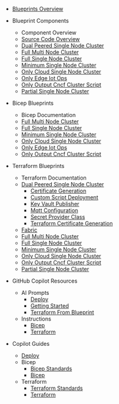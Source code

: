 <!-- markdownlint-disable MD041 -->
<!-- blueprints Section Sidebar -->
<!-- Generated on: 2025-07-24 18:40:02 UTC -->

- [Blueprints Overview](blueprints/README.md)

- Blueprint Components
  - Component Overview
  - [Source Code Overview](blueprints/README.md)
  - [Dual Peered Single Node Cluster](blueprints/dual-peered-single-node-cluster/README.md)
  - [Full Multi Node Cluster](blueprints/full-multi-node-cluster/README.md)
  - [Full Single Node Cluster](blueprints/full-single-node-cluster/README.md)
  - [Minimum Single Node Cluster](blueprints/minimum-single-node-cluster/README.md)
  - [Only Cloud Single Node Cluster](blueprints/only-cloud-single-node-cluster/README.md)
  - [Only Edge Iot Ops](blueprints/only-edge-iot-ops/README.md)
  - [Only Output Cncf Cluster Script](blueprints/only-output-cncf-cluster-script/README.md)
  - [Partial Single Node Cluster](blueprints/partial-single-node-cluster/README.md)

- Bicep Blueprints
  - Bicep Documentation
  - [Full Multi Node Cluster](blueprints/full-multi-node-cluster/bicep/README.md)
  - [Full Single Node Cluster](blueprints/full-single-node-cluster/bicep/README.md)
  - [Minimum Single Node Cluster](blueprints/minimum-single-node-cluster/bicep/README.md)
  - [Only Cloud Single Node Cluster](blueprints/only-cloud-single-node-cluster/bicep/README.md)
  - [Only Edge Iot Ops](blueprints/only-edge-iot-ops/bicep/README.md)
  - [Only Output Cncf Cluster Script](blueprints/only-output-cncf-cluster-script/bicep/README.md)

- Terraform Blueprints
  - Terraform Documentation
  - [Dual Peered Single Node Cluster](blueprints/dual-peered-single-node-cluster/terraform/README.md)
    - [Certificate Generation](blueprints/dual-peered-single-node-cluster/terraform/modules/certificate-generation/README.md)
    - [Custom Script Deployment](blueprints/dual-peered-single-node-cluster/terraform/modules/custom-script-deployment/README.md)
    - [Key Vault Publisher](blueprints/dual-peered-single-node-cluster/terraform/modules/key-vault-publisher/README.md)
    - [Mqtt Configuration](blueprints/dual-peered-single-node-cluster/terraform/modules/mqtt-configuration/README.md)
    - [Secret Provider Class](blueprints/dual-peered-single-node-cluster/terraform/modules/secret-provider-class/README.md)
    - [Terraform Certificate Generation](blueprints/dual-peered-single-node-cluster/terraform/modules/terraform-certificate-generation/README.md)
  - [Fabric](blueprints/fabric/terraform/README.md)
  - [Full Multi Node Cluster](blueprints/full-multi-node-cluster/terraform/README.md)
  - [Full Single Node Cluster](blueprints/full-single-node-cluster/terraform/README.md)
  - [Minimum Single Node Cluster](blueprints/minimum-single-node-cluster/terraform/README.md)
  - [Only Cloud Single Node Cluster](blueprints/only-cloud-single-node-cluster/terraform/README.md)
  - [Only Output Cncf Cluster Script](blueprints/only-output-cncf-cluster-script/terraform/README.md)
  - [Partial Single Node Cluster](blueprints/partial-single-node-cluster/terraform/README.md)

- GitHub Copilot Resources
  - AI Prompts
    - [Deploy](../.github/prompts/deploy.prompt.md)
    - [Getting Started](../.github/prompts/getting-started.prompt.md)
    - [Terraform From Blueprint](../.github/prompts/terraform-from-blueprint.prompt.md)
  - Instructions
    - [Bicep](../.github/instructions/bicep.instructions.md)
    - [Terraform](../.github/instructions/terraform.instructions.md)
- Copilot Guides
  - [Deploy](../copilot/deploy.md)
  - Bicep
    - [Bicep Standards](../copilot/bicep/bicep-standards.md)
    - [Bicep](../copilot/bicep/bicep.md)
  - Terraform
    - [Terraform Standards](../copilot/terraform/terraform-standards.md)
    - [Terraform](../copilot/terraform/terraform.md)

